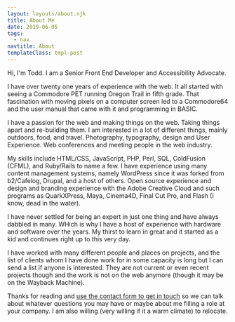 ```yaml
---
layout: layouts/about.njk
title: About Me
date: 2019-06-05
tags:
  - nav
navtitle: About
templateClass: tmpl-post
---
```


Hi, I'm Todd. I am a Senior Front End Developer and Accessibility Advocate.

I have over twenty one years of experience with the web. It all started with seeing a Commodore PET running Oregon Trail in fifth grade. That fascination with moving pixels on a computer screen led to a Commodore64 and the user manual that came with it and programming in BASIC.

I have a passion for the web and making things on the web. Taking things apart and re-building them. I am interested in a lot of different things, mainly outdoors, food, and travel. Photography, typography, design and User Experience. Web conferences and meeting people in the web industry.

My skills include HTML/CSS, JavaScript, PHP, Perl, SQL, ColdFusion (CFML), and Ruby/Rails to name a few. I have experience using many content management systems, namely WordPress since it was forked from b2/Cafelog, Drupal, and a host of others. Open source experience and design and branding experience with the Adobe Creative Cloud and such programs as QuarkXPress, Maya, Cinema4D, Final Cut Pro, and Flash (I know, dead in the water).

I have never settled for being an expert in just one thing and have always dabbled in many. WHich is why I have a host of experience with hardware and software over the years. My thirst to learn in great and it started as a kid and continues right up to this very day.

I have worked with many different people and places on projects, and the list of clients whom I have done work for in some capacity is long but I can send a list if anyone is interested. They are not current or even recent projects though and the work is not on the web anymore (though it may be on the Wayback Machine).

Thanks for reading and <a href="{{ '/' | url }}/contact">use the contact form to get in touch</a> so we can talk about whatever questions you may have or maybe about me filling a role at your company. I am also willing (very willing if it a warm climate) to relocate.
